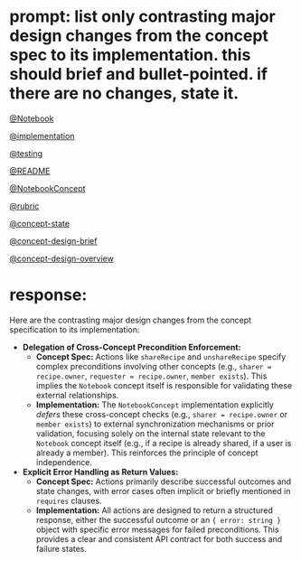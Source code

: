 # prompt: list only contrasting major design changes from the concept spec to its implementation. this should brief and bullet-pointed. if there are no changes, state it.

[@Notebook](Notebook.md)

[@implementation](implementation.md)

[@testing](testing.md)

[@README](../../../README.md)

[@NotebookConcept](../../../src/concepts/Notebook/NotebookConcept.ts)

[@rubric](../../background/rubric.md)

[@concept-state](../../background/detailed/concept-state.md)

[@concept-design-brief](../../background/concept-design-brief.md)

[@concept-design-overview](../../background/concept-design-overview.md)


# response:

Here are the contrasting major design changes from the concept specification to its implementation:

*   **Delegation of Cross-Concept Precondition Enforcement:**
    *   **Concept Spec:** Actions like `shareRecipe` and `unshareRecipe` specify complex preconditions involving other concepts (e.g., `sharer = recipe.owner`, `requester = recipe.owner`, `member exists`). This implies the `Notebook` concept itself is responsible for validating these external relationships.
    *   **Implementation:** The `NotebookConcept` implementation explicitly *defers* these cross-concept checks (e.g., `sharer = recipe.owner` or `member exists`) to external synchronization mechanisms or prior validation, focusing solely on the internal state relevant to the `Notebook` concept itself (e.g., if a recipe is already shared, if a user is already a member). This reinforces the principle of concept independence.
*   **Explicit Error Handling as Return Values:**
    *   **Concept Spec:** Actions primarily describe successful outcomes and state changes, with error cases often implicit or briefly mentioned in `requires` clauses.
    *   **Implementation:** All actions are designed to return a structured response, either the successful outcome or an `{ error: string }` object with specific error messages for failed preconditions. This provides a clear and consistent API contract for both success and failure states.